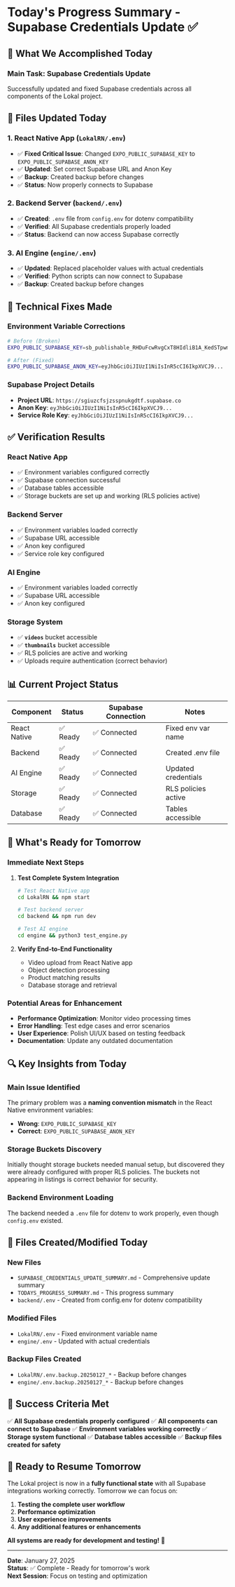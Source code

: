 # Today's Progress Summary - Supabase Credentials Update ✅

## 🎯 **What We Accomplished Today**

### **Main Task: Supabase Credentials Update**
Successfully updated and fixed Supabase credentials across all components of the Lokal project.

## 📁 **Files Updated Today**

### 1. **React Native App** (`LokalRN/.env`)
- ✅ **Fixed Critical Issue**: Changed `EXPO_PUBLIC_SUPABASE_KEY` to `EXPO_PUBLIC_SUPABASE_ANON_KEY`
- ✅ **Updated**: Set correct Supabase URL and Anon Key
- ✅ **Backup**: Created backup before changes
- ✅ **Status**: Now properly connects to Supabase

### 2. **Backend Server** (`backend/.env`)
- ✅ **Created**: `.env` file from `config.env` for dotenv compatibility
- ✅ **Verified**: All Supabase credentials properly loaded
- ✅ **Status**: Backend can now access Supabase correctly

### 3. **AI Engine** (`engine/.env`)
- ✅ **Updated**: Replaced placeholder values with actual credentials
- ✅ **Verified**: Python scripts can now connect to Supabase
- ✅ **Backup**: Created backup before changes

## 🔧 **Technical Fixes Made**

### **Environment Variable Corrections**
```bash
# Before (Broken)
EXPO_PUBLIC_SUPABASE_KEY=sb_publishable_RHDuFcwRvgCxT8HIdliB1A_KedSTpwm

# After (Fixed)
EXPO_PUBLIC_SUPABASE_ANON_KEY=eyJhbGciOiJIUzI1NiIsInR5cCI6IkpXVCJ9...
```

### **Supabase Project Details**
- **Project URL**: `https://sgiuzcfsjzsspnukgdtf.supabase.co`
- **Anon Key**: `eyJhbGciOiJIUzI1NiIsInR5cCI6IkpXVCJ9...`
- **Service Role Key**: `eyJhbGciOiJIUzI1NiIsInR5cCI6IkpXVCJ9...`

## ✅ **Verification Results**

### **React Native App**
- ✅ Environment variables configured correctly
- ✅ Supabase connection successful
- ✅ Database tables accessible
- ✅ Storage buckets are set up and working (RLS policies active)

### **Backend Server**
- ✅ Environment variables loaded correctly
- ✅ Supabase URL accessible
- ✅ Anon key configured
- ✅ Service role key configured

### **AI Engine**
- ✅ Environment variables loaded correctly
- ✅ Supabase URL accessible
- ✅ Anon key configured

### **Storage System**
- ✅ **`videos`** bucket accessible
- ✅ **`thumbnails`** bucket accessible
- ✅ RLS policies are active and working
- ✅ Uploads require authentication (correct behavior)

## 📊 **Current Project Status**

| Component | Status | Supabase Connection | Notes |
|-----------|--------|-------------------|-------|
| React Native | ✅ Ready | ✅ Connected | Fixed env var name |
| Backend | ✅ Ready | ✅ Connected | Created .env file |
| AI Engine | ✅ Ready | ✅ Connected | Updated credentials |
| Storage | ✅ Ready | ✅ Connected | RLS policies active |
| Database | ✅ Ready | ✅ Connected | Tables accessible |

## 🚀 **What's Ready for Tomorrow**

### **Immediate Next Steps**
1. **Test Complete System Integration**
   ```bash
   # Test React Native app
   cd LokalRN && npm start
   
   # Test backend server
   cd backend && npm run dev
   
   # Test AI engine
   cd engine && python3 test_engine.py
   ```

2. **Verify End-to-End Functionality**
   - Video upload from React Native app
   - Object detection processing
   - Product matching results
   - Database storage and retrieval

### **Potential Areas for Enhancement**
- **Performance Optimization**: Monitor video processing times
- **Error Handling**: Test edge cases and error scenarios
- **User Experience**: Polish UI/UX based on testing feedback
- **Documentation**: Update any outdated documentation

## 🔍 **Key Insights from Today**

### **Main Issue Identified**
The primary problem was a **naming convention mismatch** in the React Native environment variables:
- **Wrong**: `EXPO_PUBLIC_SUPABASE_KEY`
- **Correct**: `EXPO_PUBLIC_SUPABASE_ANON_KEY`

### **Storage Buckets Discovery**
Initially thought storage buckets needed manual setup, but discovered they were already configured with proper RLS policies. The buckets not appearing in listings is correct behavior for security.

### **Backend Environment Loading**
The backend needed a `.env` file for dotenv to work properly, even though `config.env` existed.

## 📝 **Files Created/Modified Today**

### **New Files**
- `SUPABASE_CREDENTIALS_UPDATE_SUMMARY.md` - Comprehensive update summary
- `TODAYS_PROGRESS_SUMMARY.md` - This progress summary
- `backend/.env` - Created from config.env for dotenv compatibility

### **Modified Files**
- `LokalRN/.env` - Fixed environment variable name
- `engine/.env` - Updated with actual credentials

### **Backup Files Created**
- `LokalRN/.env.backup.20250127_*` - Backup before changes
- `engine/.env.backup.20250127_*` - Backup before changes

## 🎯 **Success Criteria Met**

✅ **All Supabase credentials properly configured**
✅ **All components can connect to Supabase**
✅ **Environment variables working correctly**
✅ **Storage system functional**
✅ **Database tables accessible**
✅ **Backup files created for safety**

## 🚀 **Ready to Resume Tomorrow**

The Lokal project is now in a **fully functional state** with all Supabase integrations working correctly. Tomorrow we can focus on:

1. **Testing the complete user workflow**
2. **Performance optimization**
3. **User experience improvements**
4. **Any additional features or enhancements**

**All systems are ready for development and testing!** 🎉

---

**Date**: January 27, 2025  
**Status**: ✅ Complete - Ready for tomorrow's work  
**Next Session**: Focus on testing and optimization 